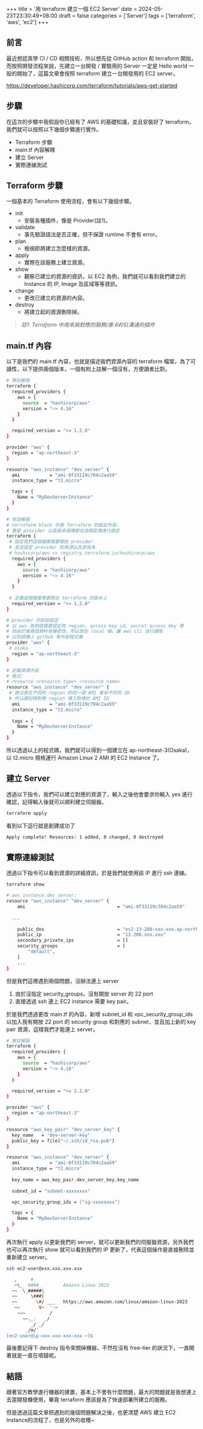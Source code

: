 +++
title = '用 terraform 建立一個 EC2 Server'
date = 2024-05-23T23:30:49+08:00
draft = false
categories = ['Server']
tags = ['terraform', 'aws', 'ec2']
+++
## 前言

最近想認真學 CI / CD 相關技術，所以想先從 GitHub action 和 terraform 開始，而按照開發流程來說，先建立一台開發 / 實驗用的 Server 一定是 Hello world 一般的開始了，這篇文章會按照 terraform 建立一台開發用的 EC2 server。

<https://developer.hashicorp.com/terraform/tutorials/aws-get-started>

## 步驟

在這次的步驟中我假設你已經有了 AWS 的基礎知識，並且安裝好了 terraform，我們就可以按照以下幾個步驟進行實作。

- Terraform 步驟
- main.tf 內容解釋
- 建立 Server
- 實際連線測試

## Terraform 步驟

一個基本的 Terraform 使用流程，會有以下幾個步驟。

- init
  - 安裝各種插件，像是 Provider(註1)。
- validate
  - 事先驗證語法是否正確，但不保證 runtime 不會有 error。
- plan
  - 檢視即將建立怎麼樣的資源。
- apply
  - 實際在該服務上建立資源。
- show
  - 觀察已建立的資源的資訊，以 EC2 為例，我們就可以看到我們建立的 Instance 的 IP, Image 及區域等等資訊。
- change
  - 更改已建立的資源的內容。
- destroy
  - 將建立起的資源刪除掉。

> *註1: Terraform 中用來與對應的服務(像 AWS)溝通的插件*
>

## main.tf 內容

以下是我們的 main.tf 內容，也就是描述我們資源內容的 terraform 檔案，為了可讀性，以下提供兩個版本，一個有附上註解一個沒有，方便讀者比對。

```bash
# 無註解版
terraform {
  required_providers {
    aws = {
      source  = "hashicorp/aws"
      version = "~> 4.16"
    }
  }

  required_version = ">= 1.2.0"
}

provider "aws" {
  region = "ap-northeast-3"
}

resource "aws_instance" "dev_server" {
  ami           = "ami-0f33119c704c2aa59"
  instance_type = "t2.micro"

  tags = {
    Name = "MyDevServerInstance"
  }
}
```

```bash
# 有註解版
# terraform block 中是 Terraform 的設定內容，
# 像是 provider 以及版本選擇都在這個區塊進行設定
terraform {
 # 設定我們這個檔案需要哪些 provider
 # 並且設定 provider 的來源以及其版本
 # hashicorp/aws => registry.terraform.io/hashicorp/aws
  required_providers {
    aws = {
      source  = "hashicorp/aws"
      version = "~> 4.16"
    }
  }
  
 # 定義這個檔案需要跑在 terraform 的版本上
  required_version = ">= 1.2.0"
}

# provider 的初始設定
# 以 aws 為例就需要設定其 region, access key id, secret access key 等
# 但由於後兩個資料有機密性，所以放在 local 端，讓 aws cli 自行讀取
# 以防誤傳上 github 等外部程式庫
provider "aws" {
 # osaka
  region = "ap-northeast-3"
}

# 定義資源內容
# 格式:
# resource <resource type> <resource_name>
resource "aws_instance" "dev_server" {
 # 請注意在不同的 region 的同一個 AMI 會有不同的 ID
 # 所以請記得對應 region 填入對應的 AMI ID
  ami           = "ami-0f33119c704c2aa59"
  instance_type = "t2.micro"
  
  tags = {
    Name = "MyDevServerInstance"
  }
}
```

所以透過以上的程式碼，我們就可以得到一個建立在 ap-northeast-3(Osaka)，以 t2.micro 規格運行 Amazon Linux 2 AMI 的 EC2 Instance 了。

## 建立 Server

透過以下指令，我們可以建立對應的資源了，輸入之後他會要求你輸入 yes 進行確認，記得輸入後就可以順利建立伺服器。

```bash
terraform apply
```

看到以下這行就是創建成功了

```bash
Apply complete! Resources: 1 added, 0 changed, 0 destroyed
```

## 實際連線測試

透過以下指令可以看到資源的詳細資訊，於是我們就使用該 IP 進行 ssh 連線。

```bash
terraform show

# aws_instance.dev_server:
resource "aws_instance" "dev_server" {
    ami                                  = "ami-0f33119c704c2aa59"
  
  ...
  
    public_dns                           = "ec2-13-208-xxx-xxx.ap-northeast-3.compute.amazonaws.com"
    public_ip                            = "13.208.xxx.xxx"
    secondary_private_ips                = []
    security_groups                      = [
        "default",
    ]
    ...
}
```

但是我們這裡遇到兩個問題，沒辦法連上 server

1. 由於沒指定 security_groups，沒有開放 server 的 22 port
2. 直接透過 ssh 連上 EC2 instance 需要 key pair。

於是我們透過更改 main.tf 的內容，新增 subnet_id 和 vpc_security_group_ids 以加入我有開放 22 port 的 security group 和對應的 subnet，並且加上新的 key pair 資源，這樣我們才能連上 server。

```bash
# 無註解版
terraform {
  required_providers {
    aws = {
      source  = "hashicorp/aws"
      version = "~> 4.16"
    }
  }

  required_version = ">= 1.2.0"
}

provider "aws" {
  region = "ap-northeast-3"
}

resource "aws_key_pair" "dev_server_key" {
  key_name   = "dev-server-key"
  public_key = file("~/.ssh/id_rsa.pub")
}

resource "aws_instance" "dev_server" {
  ami           = "ami-0f33119c704c2aa59"
  instance_type = "t2.micro"
  
  key_name = aws_key_pair.dev_server_key.key_name
  
  subnet_id = "subnet-xxxxxxxx"

  vpc_security_group_ids = ["sg-xxxxxxxx"]

  tags = {
    Name = "MyDevServerInstance"
  }
}
```

再次執行 apply 以更新我們的 server，就可以更新我們的伺服器資源，另外我們也可以再次執行 show 就可以看到我們的 IP 更新了，代表這個操作是直接刪除並重新建立 server。

```bash
ssh ec2-user@xxx.xxx.xxx.xxx

   ,     #_
   ~\_  ####_        Amazon Linux 2023
  ~~  \_#####\
  ~~     \###|
  ~~       \#/ ___   https://aws.amazon.com/linux/amazon-linux-2023
   ~~       V~' '->
    ~~~         /
      ~~._.   _/
         _/ _/
       _/m/'
[ec2-user@ip-xxx-xxx-xxx-xxx ~]$
```

最後要記得下 destroy 指令來關掉機器，不然在沒有 free-tier 的狀況下，一直開著就是一直在噴錢呢。

## 結語

跟著官方教學進行機器的建置，基本上不會有什麼問題，最大的問題就是我想連上去當開發機使用，畢竟 terraform 應該是為了快速部署所建立的服務。

但是透過這篇文章把遇到的幾個問題解決之後，也更清楚 AWS 建立 EC2 Instance的流程了，也是另外的收穫~
